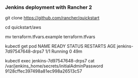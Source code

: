 ### Jenkins deployment with Rancher 2 ###

git clone https://github.com/rancher/quickstart

cd quickstart/aws

mv terraform.tfvars.example terraform.tfvars


kubectl get pod
NAME                       READY     STATUS    RESTARTS   AGE
jenkins-7d97547648-drps7   1/1       Running   0          49m

kubectl exec jenkins-7d97547648-drps7 cat /var/jenkins_home/secrets/initialAdminPassword
9128cffec397498a81ec998a26513c57

